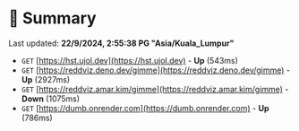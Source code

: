# 📖 Summary
Last updated: **22/9/2024, 2:55:38 PG "Asia/Kuala_Lumpur"**

- `GET` [https://hst.ujol.dev](https://hst.ujol.dev) - **Up** (543ms)
- `GET` [https://reddviz.deno.dev/gimme](https://reddviz.deno.dev/gimme) - **Up** (2927ms)
- `GET` [https://reddviz.amar.kim/gimme](https://reddviz.amar.kim/gimme) - **Down** (1075ms)
- `GET` [https://dumb.onrender.com](https://dumb.onrender.com) - **Up** (786ms)
